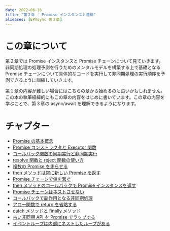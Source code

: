 ```yaml
---
date: 2022-06-16
title: "第２章 - Promise インスタンスと連鎖"
alieases: [EPAsync 第３章]
---
```


# この章について

第２章では Promise インスタンスと Promise チェーンについて見ていきます。非同期処理の処理予測を行うためのメンタルモデルを構築する上で基礎となる Promise チェーンについて具体的なコードを実行して非同期処理の実行順序を予測できるように訓練していきます。

第１章の内容が難しい場合にはこちらの章から始めるのも良いかもしれません。この本の執筆経緯的にもこの章の内容をはじめに書いています。この章の内容を学ぶことで、第３章の async/await を理解できるようになります。

# チャプター

- [Promise の基本概念](a-epasync-promise-basic-concept)
- [Promise コンストラクタと Executor 関数](3-epasync-promise-constructor-executor-func)
- [コールバック関数の同期実行と非同期実行](4-epasync-callback-is-sync-or-async)
- [resolve 関数と reject 関数の使い方](g-epasync-resolve-reject)
- [複数の Promise を走らせる](5-epasync-multiple-promises)
- [then メソッドは常に新しい Promise を返す](6-epasync-then-always-return-new-promise)
- [Promise チェーンで値を繋ぐ](7-epasync-pass-value-to-the-next-chain)
- [then メソッドのコールバックで Promise インスタンスを返す](8-epasync-return-promise-in-then-callback)
- [Promise チェーンはネストさせない](9-epasync-dont-next-promise-chain)
- [コールバックで副作用となる非同期処理](10-epasync-dont-use-side-effect)
- [アロー関数で return を省略する](11-epasync-omit-return-by-arrow-shortcut)
- [catch メソッドと finally メソッド](h-epasync-catch-finally)
- [古い非同期 API を Promise でラップする](12-epasync-wrapping-macrotask)
- [イベントループは内部にネストしたループがある](13-epasync-loop-is-nested)


